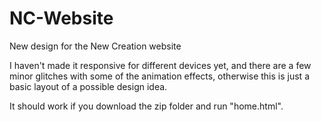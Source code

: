# NC-Website
New design for the New Creation website

I haven't made it responsive for different devices yet, and there are a few minor glitches with some of the animation effects, otherwise this is just a basic layout of a possible design idea.

It should work if you download the zip folder and run "home.html".
